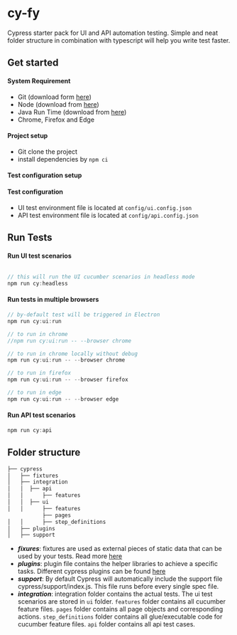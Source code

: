 # cy-fy

Cypress starter pack for UI and API automation testing. Simple and neat folder structure in combination with typescript will help you write test faster.

## Get started

#### System Requirement

- Git (download form [here](https://git-scm.com/downloads))
- Node (download from [here](https://nodejs.org/en/download/))
- Java Run Time (download from [here](https://www.oracle.com/in/java/technologies/javase-downloads.html))
- Chrome, Firefox and Edge

#### Project setup

- Git clone the project
- install dependencies by `npm ci`

#### Test configuration setup

#### Test configuration

- UI test environment file is located at `config/ui.config.json`
- API test environment file is located at `config/api.config.json`

## Run Tests

#### Run UI test scenarios

```js

// this will run the UI cucumber scenarios in headless mode
npm run cy:headless
```

#### Run tests in multiple browsers

```js
// by-default test will be triggered in Electron
npm run cy:ui:run

// to run in chrome
//npm run cy:ui:run -- --browser chrome

// to run in chrome locally without debug
npm run cy:ui:run -- --browser chrome

// to run in firefox
npm run cy:ui:run -- --browser firefox

// to run in edge
npm run cy:ui:run -- --browser edge
```

#### Run API test scenarios

```js
npm run cy:api
```

## Folder structure

```bash
├── cypress
│   ├── fixtures
│   ├── integration
│   │  ├── api
│   │      ├── features
│   │  ├── ui
│   │      ├── features
           ├── pages
│   │      ├── step_definitions
│   ├── plugins
│   ├── support
```

- _**fixures**_: fixtures are used as external pieces of static data that can be used by your tests. Read more [here](https://docs.cypress.io/guides/core-concepts/writing-and-organizing-tests.html#Fixture-Files)
- _**plugins**_: plugin file contains the helper libraries to achieve a specific tasks. Different cypress plugins can be found [here](https://docs.cypress.io/plugins/index.html)
- _**support**_: By default Cypress will automatically include the support file cypress/support/index.js. This file runs before every single spec file.
- _**integration**_: integration folder contains the actual tests. The ui test scenarios are stored in `ui` folder. `features` folder contains all cucumber feature files. `pages` folder contains all page objects and corresponding actions. `step_definitions` folder contains all glue/executable code for cucumber feature files. `api` folder contains all api test cases.
